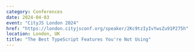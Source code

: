 ```yaml
---
category: Conferences
date: 2024-04-03
event: "CityJS London 2024"
href: "https://london.cityjsconf.org/speaker/2Kc9tzIyIvYwsZu91P275h"
location: London, UK
title: "The Best TypeScript Features You're Not Using"
---
```

